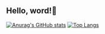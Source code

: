 ## Hello, word!👋

[![Anurag's GitHub stats](https://github-readme-stats.vercel.app/api?username=Moeniee&show_icons=true&theme=one_dark_pro)](https://github.com/anuraghazra/github-readme-stats)
[![Top Langs](https://github-readme-stats.vercel.app/api/top-langs/?username=Moeniee&show_icons=true&theme=one_dark_pro&layout=donut)](https://github.com/anuraghazra/github-readme-stats)

